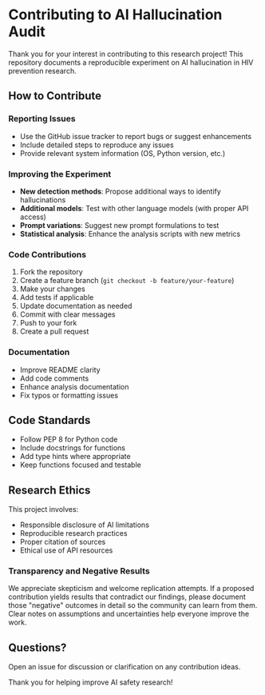 # Contributing to AI Hallucination Audit

Thank you for your interest in contributing to this research project! This repository documents a reproducible experiment on AI hallucination in HIV prevention research.

## How to Contribute

### Reporting Issues
- Use the GitHub issue tracker to report bugs or suggest enhancements
- Include detailed steps to reproduce any issues
- Provide relevant system information (OS, Python version, etc.)

### Improving the Experiment
- **New detection methods**: Propose additional ways to identify hallucinations
- **Additional models**: Test with other language models (with proper API access)
- **Prompt variations**: Suggest new prompt formulations to test
- **Statistical analysis**: Enhance the analysis scripts with new metrics

### Code Contributions
1. Fork the repository
2. Create a feature branch (`git checkout -b feature/your-feature`)
3. Make your changes
4. Add tests if applicable
5. Update documentation as needed
6. Commit with clear messages
7. Push to your fork
8. Create a pull request

### Documentation
- Improve README clarity
- Add code comments
- Enhance analysis documentation
- Fix typos or formatting issues

## Code Standards

- Follow PEP 8 for Python code
- Include docstrings for functions
- Add type hints where appropriate
- Keep functions focused and testable

## Research Ethics

This project involves:
- Responsible disclosure of AI limitations
- Reproducible research practices
- Proper citation of sources
- Ethical use of API resources

### Transparency and Negative Results
We appreciate skepticism and welcome replication attempts. If a proposed
contribution yields results that contradict our findings, please document those
"negative" outcomes in detail so the community can learn from them. Clear notes
on assumptions and uncertainties help everyone improve the work.

## Questions?

Open an issue for discussion or clarification on any contribution ideas.

Thank you for helping improve AI safety research!
